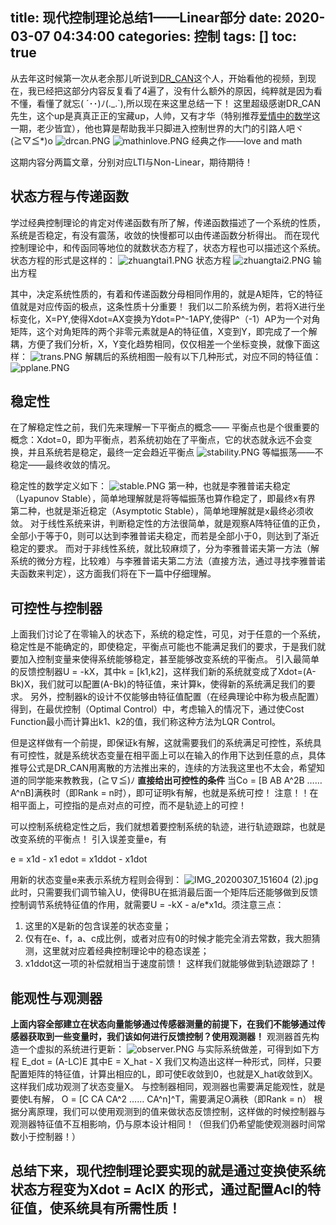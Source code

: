 title: 现代控制理论总结1——Linear部分
date: 2020-03-07 04:34:00
categories: 控制
tags: []
toc: true
---
从去年这时候第一次从老余那儿听说到[DR_CAN][1]这个人，开始看他的视频，到现在，我已经把这部分内容反复看了4遍了，没有什么额外的原因，纯粹就是因为看不懂，看懂了就忘( ´･･)ﾉ(._.`),所以现在来这里总结一下！
这里超级感谢DR_CAN先生，这个up是真真正正的宝藏up，人帅，又有才华（特别推荐[爱情中的数学][2]这一期，老少皆宜），他也算是帮助我半只脚进入控制世界的大门的引路人吧ヾ(≧▽≦*)o
![drcan.PNG][3]
![mathinlove.PNG][4]
经典之作——love and math

这期内容分两篇文章，分别对应LTI与Non-Linear，期待期待！


## 状态方程与传递函数 ##
学过经典控制理论的肯定对传递函数有所了解，传递函数描述了一个系统的性质，系统是否稳定，有没有震荡，收敛的快慢都可以由传递函数分析得出。
而在现代控制理论中，和传函同等地位的就数状态方程了，状态方程也可以描述这个系统。
状态方程的形式是这样的：
![zhuangtai1.PNG][5]
状态方程
![zhuangtai2.PNG][6]
输出方程

其中，决定系统性质的，有着和传递函数分母相同作用的，就是A矩阵，它的特征值就是对应传函的极点，这条性质十分重要！
我们以二阶系统为例，若将X进行坐标变化，X=PY,使得Xdot=AX变换为Ydot=P^-1APY,使得P^（-1）AP为一个对角矩阵，这个对角矩阵的两个非零元素就是A的特征值，X变到Y，即完成了一个解耦，方便了我们分析，X，Y变化趋势相同，仅仅相差一个坐标变换，就像下面这样：
![trans.PNG][7]
解耦后的系统相图一般有以下几种形式，对应不同的特征值：
![pplane.PNG][8]


## 稳定性 ##
在了解稳定性之前，我们先来理解一下平衡点的概念——
平衡点也是个很重要的概念：Xdot=0，即为平衡点，若系统初始在了平衡点，它的状态就永远不会变换，并且系统若是稳定，最终一定会趋近平衡点
![stability.PNG][9]
等幅振荡——不稳定——最终收敛的情况。

稳定性的数学定义如下：
![stable.PNG][10]
第一种，也就是李雅普诺夫稳定（Lyapunov Stable），简单地理解就是将等幅振荡也算作稳定了，即最终x有界
第二种，也就是渐近稳定（Asymptotic Stable），简单地理解就是x最终必须收敛。
对于线性系统来讲，判断稳定性的方法很简单，就是观察A阵特征值的正负，全部小于等于0，则可以达到李雅普诺夫稳定，而若是全部小于0，则达到了渐近稳定的要求。
而对于非线性系统，就比较麻烦了，分为李雅普诺夫第一方法（解系统的微分方程，比较难）与李雅普诺夫第二方法（直接方法，通过寻找李雅普诺夫函数来判定），这方面我们将在下一篇中仔细理解。


## 可控性与控制器 ##
上面我们讨论了在零输入的状态下，系统的稳定性，可见，对于任意的一个系统，稳定性是不能确定的，即使稳定，平衡点可能也不能满足我们的要求，于是我们就要加入控制变量来使得系统能够稳定，甚至能够改变系统的平衡点。
引入最简单的反馈控制器U = -kX，其中k = [k1,k2]，这样我们新的系统就变成了Xdot=(A-Bk)X，我们就可以配置(A-Bk)的特征值，来计算k，使得新的系统满足我们的要求。
另外，控制器k的设计不仅能够由特征值配置（在经典理论中称为极点配置）得到，在最优控制（Optimal Control）中，考虑输入的情况下，通过使Cost Function最小而计算出k1、k2的值，我们称这种方法为LQR Control。

但是这样做有一个前提，即保证k有解，这就需要我们的系统满足可控性，系统具有可控性，就是系统状态变量在相平面上可以在输入的作用下达到任意的点，具体推导公式是DR_CAN用离散的方法推出来的，连续的方法我这里也不太会，希望知道的同学能来教教我，(≧∇≦)ﾉ
**直接给出可控性的条件**
当Co = [B AB A^2B ……A^nB]满秩时（即Rank = n时），即可证明k有解，也就是系统可控！
注意！！在相平面上，可控指的是点对点的可控，而不是轨迹上的可控！

可以控制系统稳定性之后，我们就想着要控制系统的轨迹，进行轨迹跟踪，也就是改变系统的平衡点！
引入误差变量e，有

e = x1d - x1
edot = x1ddot - x1dot

用新的状态变量e来表示系统方程则会得到：
![IMG_20200307_151604 (2).jpg][11]
此时，只需要我们调节输入U，使得BU在抵消最后面一个矩阵后还能够做到反馈控制调节系统特征值的作用，就需要U = -kX - a/e*x1d。须注意三点：
 1. 这里的X是新的包含误差的状态变量；
 2. 仅有在e、f，a、c成比例，或者对应有0的时候才能完全消去常数，我大胆猜测，这里就对应着经典控制理论中的稳态误差；
 3. x1ddot这一项的补偿就相当于速度前馈！
这样我们就能够做到轨迹跟踪了！


## 能观性与观测器 ##
**上面内容全部建立在状态向量能够通过传感器测量的前提下，在我们不能够通过传感器获取到一些变量时，我们该如何进行反馈控制？使用观测器！**
观测器首先构造一个虚拟的系统进行更新：
![observer.PNG][12]
与实际系统做差，可得到如下方程
E_dot = (A-LC)E
其中E = X_hat - X
我们又构造出这样一种形式，同样，只要配置矩阵的特征值，计算出相应的L，即可使E收敛到0，也就是X_hat收敛到X。
这样我们成功观测了状态变量X。
与控制器相同，观测器也需要满足能观性，就是要使L有解，
O = [C CA CA^2 …… CA^n]^T，需要满足O满秩（即Rank = n）
根据分离原理，我们可以使用观测到的值来做状态反馈控制，这样做的时候控制器与观测器特征值不互相影响，仍与原本设计相同！（但我们仍希望能使观测器时间常数小于控制器！）



## 总结下来，现代控制理论要实现的就是通过变换使系统状态方程变为Xdot = AclX 的形式，通过配置Acl的特征值，使系统具有所需性质！ ##

  [1]: https://space.bilibili.com/230105574?spm_id_from=333.788.b_765f7570696e666f.1
  [2]: https://www.bilibili.com/video/av15795540
  [3]: /old_images/2020/03/9722286.png
  [4]: /old_images/2020/03/1272507004.png
  [5]: /old_images/2020/03/1837004197.png
  [6]: /old_images/2020/03/1797764618.png
  [7]: /old_images/2020/03/1201115831.png
  [8]: /old_images/2020/03/691907800.png
  [9]: /old_images/2020/03/2233313056.png
  [10]: /old_images/2020/03/2313483864.png
  [11]: /old_images/2020/03/3142260807.jpg
  [12]: /old_images/2020/03/4226968886.png
